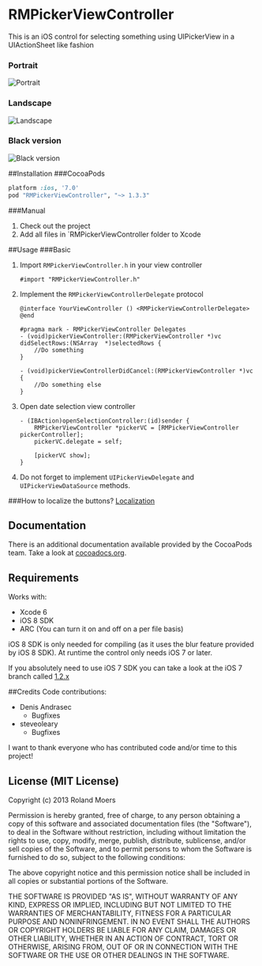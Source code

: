 RMPickerViewController
=============================

This is an iOS control for selecting something using UIPickerView in a UIActionSheet like fashion

### Portrait
![Portrait](http://cooperrs.github.io/RMPickerViewController/images/Blur-Screen1.png)

### Landscape
![Landscape](http://cooperrs.github.com/RMPickerViewController/images/Blur-Screen2.png)

### Black version
![Black version](http://cooperrs.github.com/RMPickerViewController/images/Blur-Screen3.png)

##Installation
###CocoaPods
```ruby
platform :ios, '7.0'
pod "RMPickerViewController", "~> 1.3.3"
```

###Manual
1. Check out the project
2. Add all files in `RMPickerViewController folder to Xcode

##Usage
###Basic
1. Import `RMPickerViewController.h` in your view controller
	
	```objc
	#import "RMPickerViewController.h"
	```
2. Implement the `RMPickerViewControllerDelegate` protocol
	
	```objc
	@interface YourViewController () <RMPickerViewControllerDelegate>
	@end
	```
	
	```objc
	#pragma mark - RMPickerViewController Delegates
	- (void)pickerViewController:(RMPickerViewController *)vc didSelectRows:(NSArray  *)selectedRows {
		//Do something
	}

	- (void)pickerViewControllerDidCancel:(RMPickerViewController *)vc {
		//Do something else
	}
	```
	
3. Open date selection view controller
	
	```objc
	- (IBAction)openSelectionController:(id)sender {
    	RMPickerViewController *pickerVC = [RMPickerViewController pickerController];
    	pickerVC.delegate = self;
    	
   		[pickerVC show];
	}
	```
	
4. Do not forget to implement `UIPickerViewDelegate` and `UIPickerViewDataSource` methods.

###How to localize the buttons? 
[Localization](https://github.com/CooperRS/RMPickerViewController/wiki/Localization)

## Documentation
There is an additional documentation available provided by the CocoaPods team. Take a look at [cocoadocs.org](http://cocoadocs.org/docsets/RMPickerViewController/).

## Requirements
Works with:

* Xcode 6
* iOS 8 SDK
* ARC (You can turn it on and off on a per file basis)

iOS 8 SDK is only needed for compiling (as it uses the blur feature provided by iOS 8 SDK). At runtime the control only needs iOS 7 or later.

If you absolutely need to use iOS 7 SDK you can take a look at the iOS 7 branch called [1.2.x](https://github.com/CooperRS/RMPickerViewController/tree/1.2.x)

##Credits
Code contributions:
* Denis Andrasec
	* Bugfixes
* steveoleary
	* Bugfixes

I want to thank everyone who has contributed code and/or time to this project!

## License (MIT License)
Copyright (c) 2013 Roland Moers

Permission is hereby granted, free of charge, to any person obtaining a copy
of this software and associated documentation files (the "Software"), to deal
in the Software without restriction, including without limitation the rights
to use, copy, modify, merge, publish, distribute, sublicense, and/or sell
copies of the Software, and to permit persons to whom the Software is
furnished to do so, subject to the following conditions:

The above copyright notice and this permission notice shall be included in
all copies or substantial portions of the Software.

THE SOFTWARE IS PROVIDED "AS IS", WITHOUT WARRANTY OF ANY KIND, EXPRESS OR
IMPLIED, INCLUDING BUT NOT LIMITED TO THE WARRANTIES OF MERCHANTABILITY,
FITNESS FOR A PARTICULAR PURPOSE AND NONINFRINGEMENT. IN NO EVENT SHALL THE
AUTHORS OR COPYRIGHT HOLDERS BE LIABLE FOR ANY CLAIM, DAMAGES OR OTHER
LIABILITY, WHETHER IN AN ACTION OF CONTRACT, TORT OR OTHERWISE, ARISING FROM,
OUT OF OR IN CONNECTION WITH THE SOFTWARE OR THE USE OR OTHER DEALINGS IN
THE SOFTWARE.
